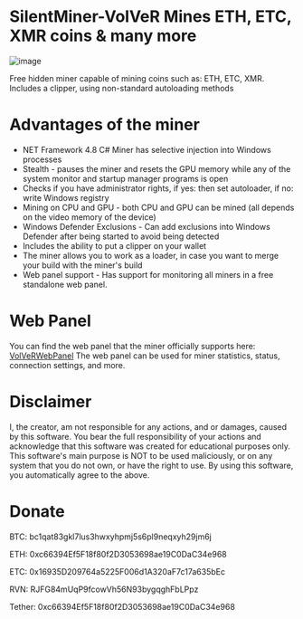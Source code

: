  # SilentMiner-VolVeR Mines ETH, ETC, XMR coins & many more
 ![image](https://user-images.githubusercontent.com/52369870/221296332-ee2be713-7089-4ccd-9891-02d2c57bf751.png)

Free hidden miner capable of mining coins such as: ETH, ETC, XMR. Includes a clipper, using non-standard autoloading methods

# Advantages of the miner

* NET Framework 4.8 C# Miner has selective injection into Windows processes 
* Stealth - pauses the miner and resets the GPU memory while any of the system monitor and startup manager programs is open
* Checks if you have administrator rights, if yes: then set autoloader, if no: write Windows registry
* Mining on CPU and GPU - both CPU and GPU can be mined (all depends on the video memory of the device)
* Windows Defender Exclusions - Can add exclusions into Windows Defender after being started to avoid being detected
* Includes the ability to put a clipper on your wallet
* The miner allows you to work as a loader, in case you want to merge your build with the miner's build
* Web panel support - Has support for monitoring all miners in a free standalone web panel.

# Web Panel
You can find the web panel that the miner officially supports here: [VolVeRWebPanel](https://github.com/VolVeRFM/VolVeRWebPanel) The web panel can be used for miner statistics, status, connection settings, and more.

# Disclaimer
I, the creator, am not responsible for any actions, and or damages, caused by this software.
You bear the full responsibility of your actions and acknowledge that this software was created for educational purposes only.
This software's main purpose is NOT to be used maliciously, or on any system that you do not own, or have the right to use.
By using this software, you automatically agree to the above.

# Donate
BTC: bc1qat83gkl7lus3hwxyhpmj5s6pl9neqxyh29jm6j

ETH: 0xc66394Ef5F18f80f2D3053698ae19C0DaC34e968

ETC: 0x16935D209764a5225F006d1A320aF7c17a635bEc

RVN: RJFG84mUqP9fcowVh56N93bygqghFbLPpz

Tether: 0xc66394Ef5F18f80f2D3053698ae19C0DaC34e968

